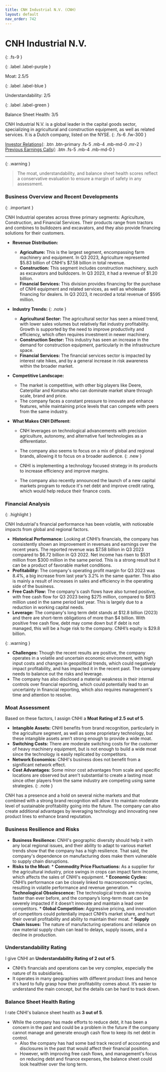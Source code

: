 ```yaml
---
title: CNH Industrial N.V. (CNH)
layout: default
nav_order: 742
---
```


# CNH Industrial N.V.
{: .fs-9 }

{: .label .label-purple }

Moat: 2.5/5

{: .label .label-blue }

Understandability: 2/5

{: .label .label-green }

Balance Sheet Health: 3/5

CNH Industrial N.V. is a global leader in the capital goods sector, specializing in agricultural and construction equipment, as well as related services. It is a Dutch company, listed on the NYSE.
{: .fs-6 .fw-300 }

[Investor Relations](https://www.google.com/search?q=CNH+investor+relations){: .btn .btn-primary .fs-5 .mb-4 .mb-md-0 .mr-2 }
[Previous Earnings Calls](https://discountingcashflows.com/company/CNH/transcripts/){: .btn .fs-5 .mb-4 .mb-md-0 }

---

{: .warning }
>The moat, understandability, and balance sheet health scores reflect a conservative evaluation to ensure a margin of safety in any assessment.



### Business Overview and Recent Developments
{: .important }

CNH Industrial operates across three primary segments: Agriculture, Construction, and Financial Services. Their products range from tractors and combines to bulldozers and excavators, and they also provide financing solutions for their customers.

*   **Revenue Distribution:**
    *   **Agriculture:** This is the largest segment, encompassing farm machinery and equipment. In Q3 2023, Agriculture represented $5.83 billion of CNHI's $7.58 billion in total revenue.
    *   **Construction:** This segment includes construction machinery, such as excavators and bulldozers. In Q3 2023, it had a revenue of $1.20 billion.
    *   **Financial Services:** This division provides financing for the purchase of CNHI equipment and related services, as well as wholesale financing for dealers. In Q3 2023, it recorded a total revenue of $595 million.
*   **Industry Trends:**
{: .note }

    *   **Agricultural Sector:**  The agricultural sector has seen a mixed trend, with lower sales volumes but relatively flat industry profitability. Growth is supported by the need to improve productivity and efficiency, which often requires investment in newer machinery.
     *   **Construction Sector:** This industry has seen an increase in the demand for construction equipment, particularly in the infrastructure space.
    *   **Financial Services:** The financial services sector is impacted by interest rate hikes, and by a general increase in risk awareness within the broader market.

*   **Competitive Landscape:**
     *   The market is competitive, with other big players like Deere, Caterpillar and Komatsu who can dominate market share through scale, brand and price.
     *   The company faces a constant pressure to innovate and enhance features, while maintaining price levels that can compete with peers from the same industry.

*  **What Makes CNH Different:**
    *   CNH leverages on technological advancements with precision agriculture, autonomy, and alternative fuel technologies as a differentiator.
    *   The company also seems to focus on a mix of global and regional brands, allowing it to focus on a broader audience.
{: .new }

   *  CNHI is implementing a technology focused strategy in its products to increase efficiency and improve margins.
   *  The company also recently announced the launch of a new capital markets program to reduce it's net debt and improve credit rating, which would help reduce their finance costs.

### Financial Analysis
{: .highlight }

CNH Industrial's financial performance has been volatile, with noticeable impacts from global and regional factors.
* **Historical Performance:** Looking at CNHI’s financials, the company has consistently shown an improvement in revenues and earnings over the recent years. The reported revenue was $7.58 billion in Q3 2023 compared to $6.72 billion in Q3 2022. Net income has risen to $531 million from $300 million in the same period. This is a strong result but it can be a product of favorable market conditions.
*   **Profitability:** The company's operating profit margin for Q3 2023 was 8.4%, a big increase from last year’s 3.2% in the same quarter. This also is mainly a result of increases in sales and efficiency in the operating side of the business.
   *    **Free Cash Flow:** The company's cash flows have also turned positive, with free cash flow for Q3 2023 being $275 million, compared to $813 million used in the same period last year. This is largely due to a reduction in working capital needs.
*   **Leverage:** The company's long term debt stands at $12.8 billion (2023) and there are short-term obligations of more than $4 billion. With positive free cash flow, debt may come down but if debt is not managed, this will be a huge risk to the company. CNHI’s equity is $29.8 billion.

{: .warning }

   *    **Challenges:** Though the recent results are positive, the company operates in a volatile and uncertain economic environment, with high input costs and changes in geopolitical trends, which could negatively impact profitability, and has impacted it in the recent past. The company needs to balance out the risks and leverage.
   *   The company has also disclosed a material weakness in their internal controls over financial reporting, which could potentially lead to an uncertainty in financial reporting, which also requires management's time and attention to resolve.

### Moat Assessment

Based on these factors, I assign CNHI a **Moat Rating of 2.5 out of 5**.

*   **Intangible Assets:** CNHI benefits from brand recognition, particularly in the agriculture segment, as well as some proprietary technology, but these intangible assets aren’t strong enough to provide a wide moat.
*   **Switching Costs:** There are moderate switching costs for the customer of heavy machinery equipment, but is not enough to build a wide moat since the technology is easily replicated by competitors.
*   **Network Economics:** CNHI's business does not benefit from a significant network effect.
*   **Cost Advantages:** Some minor cost advantages from scale and specific locations are observed but aren't substantial to create a lasting moat since other players from the same industry are competing using same strategies.
{: .note }

  CNH has a presence and a hold on several niche markets and that combined with a strong brand recognition will allow it to maintain moderate level of sustainable profitability going into the future. The company can also create additional advantages by leveraging technology and innovating new product lines to enhance brand reputation.

### Business Resilience and Risks
*   **Business Resilience:** CNHI's geographic diversity should help it with any local regional issues, and their ability to adapt to various market trends show that the company has a high resilience. That said, the company's dependence on manufacturing does make them vulnerable to supply chain disruptions.
 *  **Risks to the Moat:**
        * **Commodity Price Fluctuations:** As a supplier for the agricultural industry, price swings in crops can impact farm income, which affects the sales of CNHI's equipment.
        * **Economic Cycles:** CNHI’s performance can be closely linked to macroeconomic cycles, resulting in volatile performance and revenue generation.
        * **Technological Obsolescence:** The technological trends are moving faster than ever before, and the company’s long-term moat can be severely impacted if it doesn’t innovate and maintain a lead over competitors.
        * **Global Competition:** Aggressive pricing, and innovation of competitors could potentially impact CNHI’s market share, and hurt their overall profitability and ability to maintain their moat.
        * **Supply Chain Issues:** The nature of manufacturing operations and reliance on raw material supply chain can lead to delays, supply issues, and a decline in production.

### Understandability Rating
I give CNHI an **Understandability Rating of 2 out of 5**.
*  CNHI’s financials and operations can be very complex, especially the nature of its subsidiaries. 
*  It operates in many geographies with different product lines and hence it's hard to fully grasp how their profitability comes about. It’s easier to understand the main concept, but the details can be hard to track down.

### Balance Sheet Health Rating

I rate CNHI's balance sheet health as **3 out of 5**.
*   While the company has made efforts to reduce debt, it has been a concern in the past and could be a problem in the future if the company cannot manage and generate enough cash flow to keep its net debt in control.
    *  Also the company has had some bad track record of accounting and disclosures in the past that would affect their financial position.
    *  However, with improving free cash flows, and management's focus on reducing debt and finance expenses, the balance sheet could look healthier over the long term.
